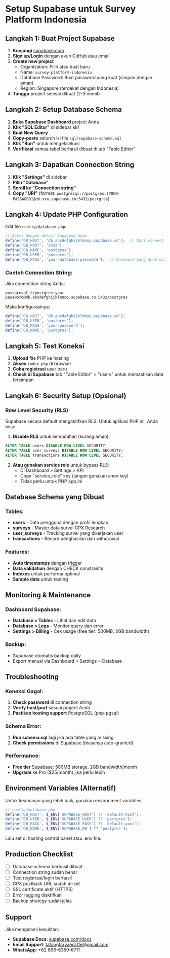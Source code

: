 # Setup Supabase untuk Survey Platform Indonesia

## Langkah 1: Buat Project Supabase

1. **Kunjungi** [supabase.com](https://supabase.com)
2. **Sign up/Login** dengan akun GitHub atau email
3. **Create new project**
   - Organization: Pilih atau buat baru
   - Name: `survey-platform-indonesia`
   - Database Password: Buat password yang kuat (simpan dengan aman)
   - Region: Singapore (terdekat dengan Indonesia)
4. **Tunggu** project selesai dibuat (2-3 menit)

## Langkah 2: Setup Database Schema

1. **Buka Supabase Dashboard** project Anda
2. **Klik "SQL Editor"** di sidebar kiri
3. **Buat New Query**
4. **Copy-paste** seluruh isi file `sql/supabase-schema.sql`
5. **Klik "Run"** untuk mengeksekusi
6. **Verifikasi** semua tabel berhasil dibuat di tab "Table Editor"

## Langkah 3: Dapatkan Connection String

1. **Klik "Settings"** di sidebar
2. **Pilih "Database"**
3. **Scroll ke "Connection string"**
4. **Copy "URI"** (format: `postgresql://postgres:[YOUR-PASSWORD]@db.xxx.supabase.co:5432/postgres`)

## Langkah 4: Update PHP Configuration

Edit file `config/database.php`:

```php
// Ganti dengan detail Supabase Anda
define('DB_HOST', 'db.abcdefghijklmnop.supabase.co');  // Dari connection string
define('DB_PORT', '5432');
define('DB_NAME', 'postgres');
define('DB_USER', 'postgres');
define('DB_PASS', 'your-database-password');  // Password yang Anda buat
```

### Contoh Connection String:
Jika connection string Anda:
```
postgresql://postgres:your-password@db.abcdefghijklmnop.supabase.co:5432/postgres
```

Maka konfigurasinya:
```php
define('DB_HOST', 'db.abcdefghijklmnop.supabase.co');
define('DB_USER', 'postgres');
define('DB_PASS', 'your-password');
define('DB_NAME', 'postgres');
```

## Langkah 5: Test Koneksi

1. **Upload** file PHP ke hosting
2. **Akses** `index.php` di browser
3. **Coba registrasi** user baru
4. **Check di Supabase** tab "Table Editor" > "users" untuk memastikan data tersimpan

## Langkah 6: Security Setup (Opsional)

### Row Level Security (RLS)
Supabase secara default mengaktifkan RLS. Untuk aplikasi PHP ini, Anda bisa:

1. **Disable RLS** untuk kemudahan (kurang aman):
```sql
ALTER TABLE users DISABLE ROW LEVEL SECURITY;
ALTER TABLE user_surveys DISABLE ROW LEVEL SECURITY;
ALTER TABLE transactions DISABLE ROW LEVEL SECURITY;
```

2. **Atau gunakan service role** untuk bypass RLS:
   - Di Dashboard > Settings > API
   - Copy "service_role" key (jangan gunakan anon key)
   - Tidak perlu untuk PHP app ini

## Database Schema yang Dibuat

### Tables:
- **users** - Data pengguna dengan profil lengkap
- **surveys** - Master data survei CPX Research
- **user_surveys** - Tracking survei yang dikerjakan user
- **transactions** - Record penghasilan dan withdrawal

### Features:
- **Auto timestamps** dengan trigger
- **Data validation** dengan CHECK constraints
- **Indexes** untuk performa optimal
- **Sample data** untuk testing

## Monitoring & Maintenance

### Dashboard Supabase:
- **Database > Tables** - Lihat dan edit data
- **Database > Logs** - Monitor query dan error
- **Settings > Billing** - Cek usage (free tier: 500MB, 2GB bandwidth)

### Backup:
- Supabase otomatis backup daily
- Export manual via Dashboard > Settings > Database

## Troubleshooting

### Koneksi Gagal:
1. **Check password** di connection string
2. **Verify host/port** sesuai project Anda
3. **Pastikan hosting support** PostgreSQL (php-pgsql)

### Schema Error:
1. **Run schema.sql** lagi jika ada table yang missing
2. **Check permissions** di Supabase (biasanya auto-granted)

### Performance:
- **Free tier** Supabase: 500MB storage, 2GB bandwidth/month
- **Upgrade** ke Pro ($25/month) jika perlu lebih

## Environment Variables (Alternatif)

Untuk keamanan yang lebih baik, gunakan environment variables:

```php
// config/database.php
define('DB_HOST', $_ENV['SUPABASE_HOST'] ?? 'default-host');
define('DB_USER', $_ENV['SUPABASE_USER'] ?? 'postgres');
define('DB_PASS', $_ENV['SUPABASE_PASS'] ?? 'default-pass');
define('DB_NAME', $_ENV['SUPABASE_DB'] ?? 'postgres');
```

Lalu set di hosting control panel atau .env file.

## Production Checklist

- [ ] Database schema berhasil dibuat
- [ ] Connection string sudah benar
- [ ] Test registrasi/login berhasil
- [ ] CPX postback URL sudah di-set
- [ ] SSL certificate aktif (HTTPS)
- [ ] Error logging diaktifkan
- [ ] Backup strategy sudah jelas

## Support

Jika mengalami kesulitan:
- **Supabase Docs**: [supabase.com/docs](https://supabase.com/docs)
- **Email Support**: tatangtaryaedi.tte@gmail.com
- **WhatsApp**: +62 896-6359-6711